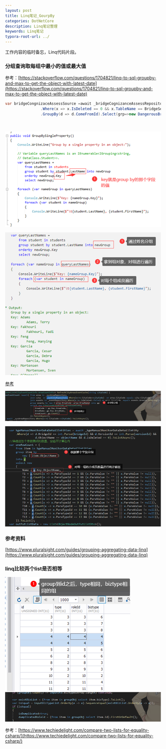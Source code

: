 ```yaml
---
layout: post
title: Linq笔记_GourpBy
categories: DotNetCore
description: Linq笔记整理
keywords: Linq笔记
typora-root-url: ../
---
```

工作内容的临时备忘，Linq代码片段。



### 分组查询取每组中最小的值或最大值

参考：[https://stackoverflow.com/questions/1704821/linq-to-sql-groupby-and-max-to-get-the-object-with-latest-date](https://stackoverflow.com/questions/1704821/linq-to-sql-groupby-and-max-to-get-the-object-with-latest-date)

````c#
var bridgeCongnizaceAssessSource =await _bridgeCognizanceAssessRepository
                .Where(x => x.IsDeleted == 0 && x.TableName == BridgeServiceConstValue.Table_thematic_evaluation)
                .GroupBy(d => d.ComeFromId).Select(grp=>new DangerousBridgeCognizanceAssessEntity(){ComeFromId = grp.Key, DangerousBridgeLv = grp.Min(x=>x.DangerousBridgeLv)}).ToListAsync();

            
````





![image-20211229005439581](/images/posts/image-20211229005439581.png)

![image-20211229005819943](/images/posts/image-20211229005819943.png)

[参考](https://docs.microsoft.com/en-us/dotnet/csharp/linq/group-query-results)

![image-20211229011525603](/images/posts/image-20211229011525603.png)

![image-20211229012041294](/images/posts/image-20211229012041294.png)



### 参考资料

[https://www.pluralsight.com/guides/grouping-aggregating-data-linq](https://www.pluralsight.com/guides/grouping-aggregating-data-linq)

### linq比较两个list是否相等

![image-20220518180210367](/images/posts/image-20220518180210367.png)![image-20220518185403773](/images/posts/image-20220518185403773.png)

参考：[https://www.techiedelight.com/compare-two-lists-for-equality-csharp/](https://www.techiedelight.com/compare-two-lists-for-equality-csharp/)
